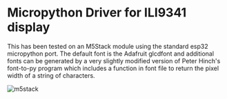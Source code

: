 # Micropython Driver for ILI9341 display


This has been tested on an M5Stack module using the standard esp32 micropython port. The default font is the Adafruit glcdfont and additional fonts can be generated by a very slightly modified version of Peter Hinch's font-to-py program which includes a function in font file to return the pixel width of a string of characters.

![m5stack](image/m5stack.jpg)


